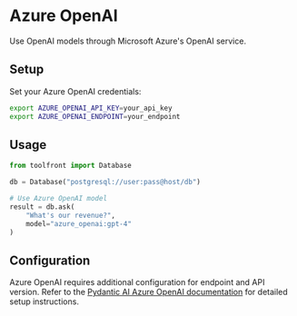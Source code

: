# Azure OpenAI

Use OpenAI models through Microsoft Azure's OpenAI service.

## Setup

Set your Azure OpenAI credentials:

```bash
export AZURE_OPENAI_API_KEY=your_api_key
export AZURE_OPENAI_ENDPOINT=your_endpoint
```

## Usage

```python
from toolfront import Database

db = Database("postgresql://user:pass@host/db")

# Use Azure OpenAI model
result = db.ask(
    "What's our revenue?", 
    model="azure_openai:gpt-4"
)
```

## Configuration

Azure OpenAI requires additional configuration for endpoint and API version. Refer to the [Pydantic AI Azure OpenAI documentation](https://ai.pydantic.dev/models/#azure-openai) for detailed setup instructions.